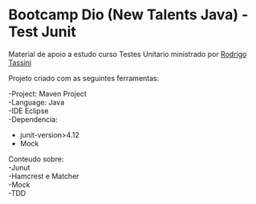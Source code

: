 # Bootcamp Dio (New Talents Java) - Test Junit
Material de apoio a estudo curso Testes Unitario ministrado por [Rodrigo Tassini](https://github.com/rtassini/TestesComJava)  
  
Projeto criado com as seguintes ferramentas: 
   
-Project: Maven Project  
-Language: Java  
-IDE Eclipse  
-Dependencia:  
 * junit-version>4.12
 * Mock
  
Conteudo sobre:  
-Junut  
-Hamcrest e Matcher  
-Mock  
-TDD  
  
